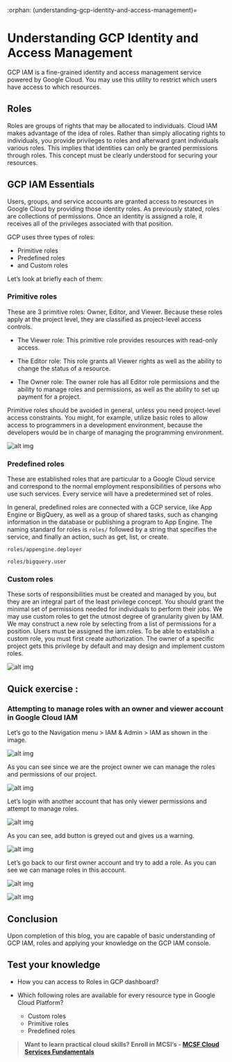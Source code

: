 :orphan:
(understanding-gcp-identity-and-access-management)=

# Understanding GCP Identity and Access Management

GCP IAM is a fine-grained identity and access management service powered by Google Cloud. You may use this utility to restrict which users have access to which resources.

## Roles

Roles are groups of rights that may be allocated to individuals. Cloud IAM makes advantage of the idea of roles. Rather than simply allocating rights to individuals, you provide privileges to roles and afterward grant individuals various roles. This implies that identities can only be granted permissions through roles. This concept must be clearly understood for securing your resources.

## GCP IAM Essentials

Users, groups, and service accounts are granted access to resources in Google Cloud by providing those identity roles. As previously stated, roles are collections of permissions. Once an identity is assigned a role, it receives all of the privileges associated with that position.

GCP uses three types of roles:

- Primitive roles
- Predefined roles
- and Custom roles

Let’s look at briefly each of them:

### Primitive roles

These are 3 primitive roles: Owner, Editor, and Viewer. Because these roles apply at the project level, they are classified as project-level access controls.

- The Viewer role: This primitive role provides resources with read-only access.

- The Editor role: This role grants all Viewer rights as well as the ability to change the status of a resource.
- The Owner role: The owner role has all Editor role permissions and the ability to manage roles and permissions, as well as the ability to set up payment for a project.

Primitive roles should be avoided in general, unless you need project-level access constraints. You might, for example, utilize basic roles to allow access to programmers in a development environment, because the developers would be in charge of managing the programming environment.

![alt img](images/gcp-iam-16.png)

### Predefined roles

These are established roles that are particular to a Google Cloud service and correspond to the normal employment responsibilities of persons who use such services. Every service will have a predetermined set of roles.

In general, predefined roles are connected with a GCP service, like App Engine or BigQuery, as well as a group of shared tasks, such as changing information in the database or publishing a program to App Engine. The naming standard for roles is `roles/` followed by a string that specifies the service, and finally an action, such as get, list, or create.

`roles/appengine.deployer`

`roles/bigquery.user`

### Custom roles

These sorts of responsibilities must be created and managed by you, but they are an integral part of the least privilege concept. You should grant the minimal set of permissions needed for individuals to perform their jobs. We may use custom roles to get the utmost degree of granularity given by IAM. We may construct a new role by selecting from a list of permissions for a position. Users must be assigned the iam.roles. To be able to establish a custom role, you must first create authorization. The owner of a specific project gets this privilege by default and may design and implement custom roles.

![alt img](images/gcp-iam-22.png)

## Quick exercise :

### Attempting to manage roles with an owner and viewer account in Google Cloud IAM

Let’s go to the Navigation menu > IAM & Admin > IAM as shown in the image.

![alt img](images/gcp-iam-15.png)

As you can see since we are the project owner we can manage the roles and permissions of our project.

![alt img](images/gcp-iam-23.png)

Let’s login with another account that has only viewer permissions and attempt to manage roles.

![alt img](images/gcp-iam-24.png)

As you can see, add button is greyed out and gives us a warning.

![alt img](images/gcp-iam-25.png)

Let’s go back to our first owner account and try to add a role. As you can see we can manage roles in this account.

![alt img](images/gcp-iam-26.png)

![alt img](images/gcp-iam-27.png)

## Conclusion

Upon completion of this blog, you are capable of basic understanding of GCP IAM, roles and applying your knowledge on the GCP IAM console.

## Test your knowledge

- How you can access to Roles in GCP dashboard?

- Which following roles are available for every resource type in Google Cloud Platform?

  - Custom roles
  - Primitive roles
  - Predefined roles

> **Want to learn practical cloud skills? Enroll in MCSI’s - [MCSF Cloud Services Fundamentals ](https://www.mosse-institute.com/certifications/mcsf-cloud-services-fundamentals.html)**
